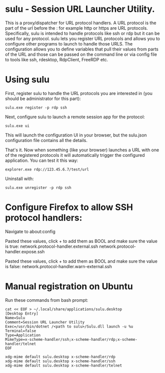 # sulu - Session URL Launcher Utility. 

This is a proxy/dispatcher for URL protocol handlers. A URL protocol is the part of the url before the : for example http or https are URL protocols.  Specifically, sulu is intended to handle protocols like ssh or rdp but it can be used for any protocol. sulu lets you register URL protocols and allows you to configure other programs to launch to handle those URLS. The configuration allows you to define variables that pull their values from parts of the URL and those can be passed on the command line or via config file to tools like ssh, rdesktop, RdpClient, FreeRDP etc.

# Using sulu
First, register sulu to handle the URL protocols you are interested in (you should be administrator for this part):

```
sulu.exe register -p rdp ssh
```

Next, configure sulu to launch a remote session app for the protocol:

```
sulu.exe ui
```

This will launch the configuration UI in your browser, but the sulu.json configuration file contains all the details.

That's it. Now when something (like your browser) launches a URL with one of the registered protocols it will automatically trigger the configured application. You can test it this way:

```
explorer.exe rdp://123.45.6.7/test/url
```

Uninstall with:
```
sulu.exe unregister -p rdp ssh
```


# Configure Firefox to allow SSH protocol handlers:

Navigate to about:config

Pasted these values, click + to add them as BOOL and make sure the value is true:
network.protocol-handler.external.ssh
network.protocol-handler.expose.ssh

Pasted these values, click + to add them as BOOL and make sure the value is false:
network.protocol-handler.warn-external.ssh

# Manual registration on Ubuntu

Run these commands from bash prompt:
```
cat << EOF > ~/.local/share/applications/sulu.desktop
[Desktop Entry]
Name=Sulu
Comment=Session URL Launcher Utility
Exec=/usr/bin/dotnet /<path to sulu>/Sulu.dll launch -u %u
Terminal=false
Type=Application
MimeType=x-scheme-handler/ssh;x-scheme-handler/rdp;x-scheme-handler/telnet
EOF

xdg-mime default sulu.desktop x-scheme-handler/rdp
xdg-mime default sulu.desktop x-scheme-handler/ssh
xdg-mime default sulu.desktop x-scheme-handler/telnet
```
